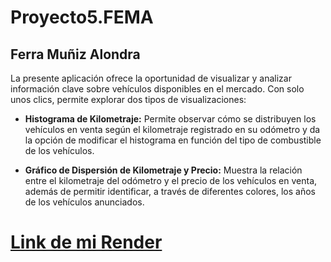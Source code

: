 # Proyecto5.FEMA
## Ferra Muñiz Alondra

La presente aplicación ofrece la oportunidad de visualizar y analizar información clave sobre vehículos disponibles en el mercado. Con solo unos clics, permite explorar dos tipos de visualizaciones:

- **Histograma de Kilometraje:** Permite observar cómo se distribuyen los vehículos en venta según el kilometraje registrado en su odómetro y da la opción de modificar el histograma en función del tipo de combustible de los vehículos.

- **Gráfico de Dispersión de Kilometraje y Precio:** Muestra la relación entre el kilometraje del odómetro y el precio de los vehículos en venta, además de permitir identificar, a través de diferentes colores, los años de los vehículos anunciados.

# [Link de mi Render](https://proyecto5-fema.onrender.com)
